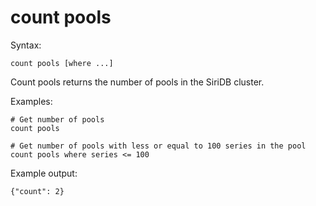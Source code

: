 count pools
===========

Syntax:

	count pools [where ...]
	
Count pools returns the number of pools in the SiriDB cluster.

Examples:

	# Get number of pools
	count pools 
	
	# Get number of pools with less or equal to 100 series in the pool
	count pools where series <= 100

Example output:

	{"count": 2}